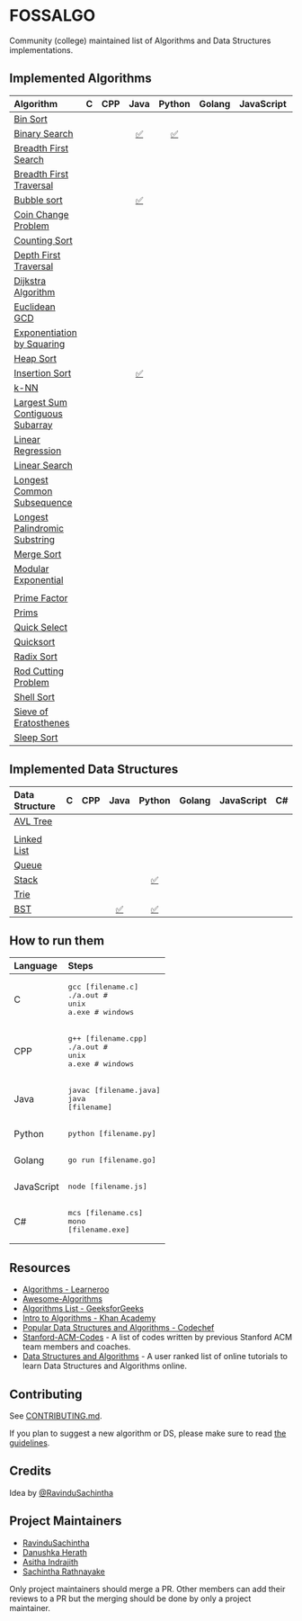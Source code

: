# FOSSALGO

Community (college) maintained list of Algorithms and Data Structures implementations.



## Implemented Algorithms


| Algorithm | C | CPP | Java | Python | Golang | JavaScript | C# |
|:--------------|:----------------:|:----------------:|:----------------:|:-----------------:|:-----------------:|:-----------------:| :-----------------:|
| [Bin Sort](http://www.cdn.geeksforgeeks.org/bucket-sort-2/)| | | |  | | | |
| [Binary Search](https://en.wikipedia.org/wiki/Binary_search_algorithm) |  | | [:white_check_mark:](binary%20search%20tree/BST.java) |[:white_check_mark:](binary%20search%20tree/binary%20search%20tree.py)  |  |  |  |
| [Breadth First Search](https://en.wikipedia.org/wiki/Breadth-first_search) | | |  | | | | |
| [Breadth First Traversal](https://www.cs.bu.edu/teaching/c/tree/breadth-first/) | | |  || | | |
| [Bubble sort](https://en.wikipedia.org/wiki/Breadth-first_search) | | |[:white_check_mark:](bubble_sort/bubbleSort.java)  | | | | |
| [Coin Change Problem](http://www.algorithmist.com/index.php/Coin_Change) |  | | |  | |  | |
| [Counting Sort](http://www.geeksforgeeks.org/counting-sort/)| | |  | |  |  |  |
| [Depth First Traversal](http://www.geeksforgeeks.org/depth-first-traversal-for-a-graph/) | | |  |  | | | |
| [Dijkstra Algorithm](https://en.wikipedia.org/wiki/Dijkstra's_algorithm) | | | | | | | |
| [Euclidean GCD](https://en.wikipedia.org/wiki/Euclidean_algorithm) |  | |  | | |  |  |
| [Exponentiation by Squaring](https://en.wikipedia.org/wiki/Exponentiation_by_squaring) | | |  |  | |  | |
| [Heap Sort](https://en.wikipedia.org/wiki/Heapsort) |  | |  |  | |  | |
| [Insertion Sort](https://en.wikipedia.org/wiki/Insertion_sort) | | | [:white_check_mark:](insertion%20sort/InsertionSort.java)|  |  |  |  |
| [k-NN](https://en.wikipedia.org/wiki/K-nearest_neighbors_algorithm) | | | |  | | | |
| [Largest Sum Contiguous Subarray](http://www.geeksforgeeks.org/largest-sum-contiguous-subarray/) | | | | |  |  | |
| [Linear Regression](https://en.wikipedia.org/wiki/Linear_regression) | | | |  | | | |
| [Linear Search](https://en.wikipedia.org/wiki/Linear_search) | | |  || |  |  |
| [Longest Common Subsequence](http://www.geeksforgeeks.org/dynamic-programming-set-4-longest-common-subsequence) | | |  |  |  | | |
| [Longest Palindromic Substring](http://www.geeksforgeeks.org/longest-palindrome-substring-set-1/) | |  |  |  | |  | |
| [Merge Sort](https://www.khanacademy.org/computing/computer-science/algorithms/merge-sort/a/overview-of-merge-sort) |  | |  |  |  |  |  |
| [Modular Exponential](http://www.geeksforgeeks.org/modular-exponentiation-power-in-modular-arithmetic/)
| | | |  |  | | | |
| [Prime Factor](https://en.wikipedia.org/wiki/Prime_factor) |  | |  |  |  |  | |
| [Prims](https://en.wikipedia.org/wiki/Prim%27s_algorithm) |  | |  | |  |  | |
| [Quick Select](https://en.wikipedia.org/wiki/Quickselect) |  | |  |  | | | |
| [Quicksort](https://en.wikipedia.org/wiki/Quicksort) | | |  |  | | | |
| [Radix Sort](http://www.geeksforgeeks.org/radix-sort/) |  | |  |  | | | |
| [Rod Cutting Problem](http://www.geeksforgeeks.org/dynamic-programming-set-13-cutting-a-rod/) |  | |  |  |  |  | |
| [Shell Sort](https://en.wikipedia.org/wiki/Shellsort) | |  | | |  |  |  |
| [Sieve of Eratosthenes](https://en.wikipedia.org/wiki/Sieve_of_Eratosthenes) | | | |  |  |  | |
| [Sleep Sort](http://www.geeksforgeeks.org/sleep-sort-king-laziness-sorting-sleeping/) | |  |  |  |  | | | |


## Implemented Data Structures

| Data Structure | C | CPP | Java | Python | Golang | JavaScript | C# |
|:--------------|:----------------:|:----------------:|:----------------:|:-----------------:|:-----------------:|:-----------------:|:-----------------:|
| [AVL Tree](http://www.geeksforgeeks.org/avl-tree-set-1-insertion)
| | | |  |  |  | | |
| [Linked List](https://en.wikipedia.org/wiki/Linked_list) |  | |  |  |  |  |  |
| [Queue](https://en.wikipedia.org/wiki/Queue_(abstract_data_type)) | | | |  | | | |
| [Stack](https://en.wikipedia.org/wiki/Stack_(abstract_data_type)) |  | | | [:white_check_mark:](stack/stack.py) |  |  |  |
| [Trie](https://en.wikipedia.org/wiki/Trie) | |  |  | |  | | | |
| [BST](https://en.wikipedia.org/wiki/Binary_search_tree) | | |[:white_check_mark:](binary%20search%20tree/BST.java)  | [:white_check_mark:](binary%20search%20tree/binary%20search%20tree.py)| | | | |



## How to run them

| Language | Steps |
|:--------------|:----------------|
| C |<pre>gcc [filename.c]<br>./a.out  # unix<br>a.exe  # windows</pre>|
| CPP |<pre>g++ [filename.cpp]<br>./a.out # unix<br>a.exe # windows</pre>|
| Java |<pre>javac [filename.java]<br>java [filename]</pre>|
| Python |<pre>python [filename.py]</pre>|
| Golang |<pre>go run [filename.go]</pre>|
| JavaScript |<pre>node [filename.js]</pre>|
| C# |<pre>mcs [filename.cs]<br/>mono [filename.exe]</pre>|


## Resources

* [Algorithms - Learneroo](https://www.learneroo.com/subjects/8)
* [Awesome-Algorithms](https://github.com/tayllan/awesome-algorithms)
* [Algorithms List - GeeksforGeeks](http://www.geeksforgeeks.org/fundamentals-of-algorithms/)
* [Intro to Algorithms - Khan Academy](https://www.khanacademy.org/computing/computer-science/algorithms)
* [Popular Data Structures and Algorithms - Codechef](https://discuss.codechef.com/questions/48877/data-structures-and-algorithms)
* [Stanford-ACM-Codes](https://github.com/jaehyunp/stanfordacm) - A list of codes written by previous Stanford ACM team members and coaches.
* [Data Structures and Algorithms](https://hackr.io/tutorials/learn-data-structures-algorithms) - A user ranked list of online tutorials to learn Data Structures and Algorithms online. 



## Contributing

See [CONTRIBUTING.md](CONTRIBUTING.md).

If you plan to suggest a new algorithm or DS, please make sure to read [the guidelines](CONTRIBUTING.md#sa).


## Credits

Idea by [@RavinduSachintha](https://github.com/RavinduSachintha)


## Project Maintainers

* [RavinduSachintha](https://github.com/RavinduSachintha)
* [Danushka Herath](https://github.com/danushka96)
* [Asitha Indrajith](https://github.com/AsithaIndrajith)
* [Sachintha Rathnayake](https://github.com/Sacheerc)

Only project maintainers should merge a PR. Other members can add their reviews to a PR but the merging should be done by only a project maintainer.
